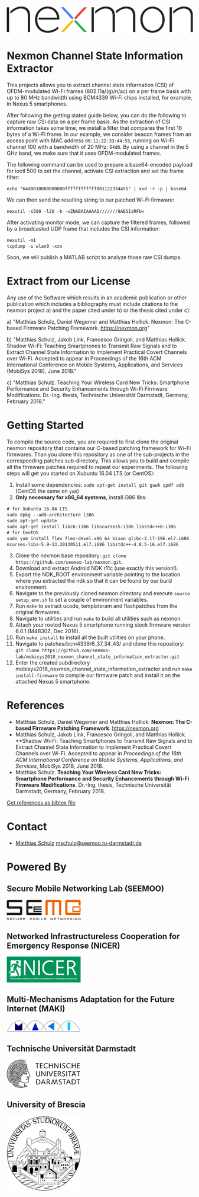 ![NexMon logo](https://github.com/seemoo-lab/nexmon/raw/master/gfx/nexmon.png)

# Nexmon Channel State Information Extractor

This projects allows you to extract channel state information (CSI) of OFDM-modulated
Wi-Fi frames (802.11a/(g)/n/ac) on a per frame basis with up to 80 MHz bandwidth 
using BCM4339 Wi-Fi chips installed, for example, in Nexus 5 smartphones. 

After following the getting stated guide below, you can do the following to capture
raw CSI data on a per frame basis. As the extraction of CSI information takes some
time, we install a filter that compares the first 16 bytes of a Wi-Fi frame. In our
example, we consider beacon frames from an access point with MAC address 
`00:11:22:33:44:55`, running on Wi-Fi channel 100 with a bandwidth of 20 MHz: `64d0`.
By using a channel in the 5 GHz band, we make sure that it uses OFDM-modulated frames.

The following command can be used to prepare a base64-encoded payload for ioctl 500 to
set the channel, activate CSI extraction and set the frame filter:
```
echo "64d0010080000000ffffffffffff001122334455" | xxd -r -p | base64
```
We can then send the resulting string to our patched Wi-Fi firmware:
```
nexutil -s500 -l20 -b -vZNABAIAAAAD///////8AESIzRFU=
```
After activating monitor mode, we can capture the filtered frames, followed by a 
broadcasted UDP frame that includes the CSI information:
```
nexutil -m1
tcpdump -i wlan0 -xxx
```
Soon, we will publish a MATLAB script to analyze those raw CSI dumps.

# Extract from our License

Any use of the Software which results in an academic publication or
other publication which includes a bibliography must include
citations to the nexmon project a) and the paper cited under b) or 
the thesis cited under c):

   a) "Matthias Schulz, Daniel Wegemer and Matthias Hollick. Nexmon:
       The C-based Firmware Patching Framework. https://nexmon.org"

   b) "Matthias Schulz, Jakob Link, Francesco Gringoli, and Matthias 
       Hollick. Shadow Wi-Fi: Teaching Smartphones to Transmit Raw 
       Signals and to Extract Channel State Information to Implement 
       Practical Covert Channels over Wi-Fi. Accepted to appear in 
       Proceedings of the 16th ACM International Conference on Mobile 
       Systems, Applications, and Services (MobiSys 2018), June 2018."

   c) "Matthias Schulz. Teaching Your Wireless Card New Tricks: 
       Smartphone Performance and Security Enhancements through Wi-Fi
       Firmware Modifications. Dr.-Ing. thesis, Technische Universität
       Darmstadt, Germany, February 2018."

# Getting Started

To compile the source code, you are required to first clone the original nexmon repository 
that contains our C-based patching framework for Wi-Fi firmwares. Than you clone this 
repository as one of the sub-projects in the corresponding patches sub-directory. This 
allows you to build and compile all the firmware patches required to repeat our experiments.
The following steps will get you started on Xubuntu 16.04 LTS (or CentOS):

1. Install some dependencies: `sudo apt-get install git gawk qpdf adb` (CentOS the same on `yum`)
2. **Only necessary for x86_64 systems**, install i386 libs: 

  ```
  # for Xubuntu 16.04 LTS
  sudo dpkg --add-architecture i386
  sudo apt-get update
  sudo apt-get install libc6:i386 libncurses5:i386 libstdc++6:i386
  # for CentOS
  sudo yum install flex flex-devel.x86_64 bison glibc-2.17-196.el7.i686 ncurses-libs-5.9-13.20130511.el7.i686 libstdc++-4.8.5-16.el7.i686 
  ```
3. Clone the nexmon base repository: `git clone https://github.com/seemoo-lab/nexmon.git`.
4. Download and extract Android NDK r11c (use exactly this version!).
5. Export the NDK_ROOT environment variable pointing to the location where you extracted the 
   ndk so that it can be found by our build environment.
6. Navigate to the previously cloned nexmon directory and execute `source setup_env.sh` to set 
   a couple of environment variables.
7. Run `make` to extract ucode, templateram and flashpatches from the original firmwares.
8. Navigate to utilities and run `make` to build all utilities such as nexmon.
9. Attach your rooted Nexus 5 smartphone running stock firmware version 6.0.1 (M4B30Z, Dec 2016).
10. Run `make install` to install all the built utilities on your phone.
11. Navigate to patches/bcm4339/6_37_34_43/ and clone this repository: 
    `git clone https://github.com/seemoo-lab/mobisys2018_nexmon_channel_state_information_extractor.git`
12. Enter the created subdirectory mobisys2018_nexmon_channel_state_information_extractor and run 
    `make install-firmware` to compile our firmware patch and install it on the attached Nexus 5 
    smartphone.

# References

* Matthias Schulz, Daniel Wegemer and Matthias Hollick. **Nexmon: The C-based Firmware Patching 
  Framework**. https://nexmon.org
* Matthias Schulz, Jakob Link, Francesco Gringoli, and Matthias Hollick. **Shadow Wi-Fi: Teaching 
  Smartphones to Transmit Raw Signals and to Extract Channel State Information to Implement 
  Practical Covert Channels over Wi-Fi. Accepted to appear in *Proceedings of the 16th ACM 
  International Conference on Mobile Systems, Applications, and Services*, MobiSys 2018, June 2018.
* Matthias Schulz. **Teaching Your Wireless Card New Tricks: Smartphone Performance and Security 
  Enhancements through Wi-Fi Firmware Modifications**. Dr.-Ing. thesis, Technische Universität
  Darmstadt, Germany, February 2018.

[Get references as bibtex file](https://nexmon.org/bib)

# Contact

* [Matthias Schulz](https://seemoo.tu-darmstadt.de/mschulz) <mschulz@seemoo.tu-darmstadt.de>

# Powered By

## Secure Mobile Networking Lab (SEEMOO)
<a href="https://www.seemoo.tu-darmstadt.de">![SEEMOO logo](https://github.com/seemoo-lab/nexmon/raw/master/gfx/seemoo.png)</a>
## Networked Infrastructureless Cooperation for Emergency Response (NICER)
<a href="https://www.nicer.tu-darmstadt.de">![NICER logo](https://github.com/seemoo-lab/nexmon/raw/master/gfx/nicer.png)</a>
## Multi-Mechanisms Adaptation for the Future Internet (MAKI)
<a href="http://www.maki.tu-darmstadt.de/">![MAKI logo](https://github.com/seemoo-lab/nexmon/raw/master/gfx/maki.png)</a>
## Technische Universität Darmstadt
<a href="https://www.tu-darmstadt.de/index.en.jsp">![TU Darmstadt logo](https://github.com/seemoo-lab/nexmon/raw/master/gfx/tudarmstadt.png)</a>
## University of Brescia
<a href="http://netweb.ing.unibs.it/">![University of Brescia logo](https://github.com/seemoo-lab/nexmon/raw/master/gfx/brescia.png)</a>
